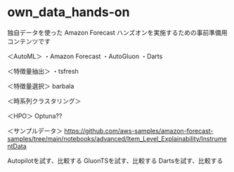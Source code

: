 # own_data_hands-on
独自データを使った Amazon Forecast ハンズオンを実施するための事前準備用コンテンツです

＜AutoML＞
・Amazon Forecast
・AutoGluon 
・Darts

＜特徴量抽出＞
・tsfresh

＜特徴量選択＞
barbala

＜時系列クラスタリング＞

＜HPO＞
Optuna??


＜サンプルデータ＞
https://github.com/aws-samples/amazon-forecast-samples/tree/main/notebooks/advanced/Item_Level_Explainability/InstrumentData



Autopilotを試す、比較する
GluonTSを試す、比較する
Dartsを試す、比較する